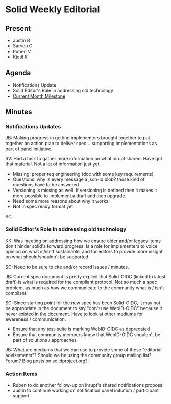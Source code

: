 # Solid Weekly Editorial

## Present

- Justin B
- Sarven C
- Ruben V
- Kjetil K

## Agenda

- Notifications Update
- Solid Editor's Role in addressing old technology
- [Current Month Milestone](https://github.com/solid/specification/milestone/4)

## Minutes
        
### Notifications Updates

JB: Making progress in getting implementers brought together to put together an action plan to deliver spec + supporting implementations as part of panel initiative.

RV: Had a task to gather more information on what inrupt shared. Have got that material. Not a lot of information just yet.
- Missing: proper req engineering (doc with some key requirements)
- Questions: why is every message a json-ld blob? those kind of questions have to be answered
- Versioning is missing as well. If versioning is defined then it makes it more possible to implement a draft and then upgrade.
- Need some more reasons about why it works.
- Not in spec ready format yet

SC: 

### Solid Editor's Role in addressing old technology

KK: Was meeting on addressing how we ensure older and/or legacy items don't hinder solid's forward progress. Is a role for implementers to voice opinion on what is/isn't sustainable, and for editors to provide more insight on what should/shouldn't be supported.

SC: Need to be sure to cite and/or record issues / minutes. 

JB: Current spec document is pretty explicit that Solid-OIDC (linked to latest draft) is what is required for the compliant protocol. Not so much a spec problem, as much as how we communicate to the community what is / isn't compliant.

SC: Since starting point for the new spec has been Solid-OIDC, it may not be appropriate in the document to say "don't use WebID-OIDC" because it never existed in the document. Have to look at other mediums for awareness / communication. 
- Ensure that any test-suite is marking WebID-OIDC as deprecated 
- Ensure that community members know that WebID-OIDC shouldn't be part of solutions / approaches

JB: What are mediums that we can use to provide some of these "editorial advisements"? Should we be using the community group mailing list? Forum? Blog posts on solidproject.org?

### Action Items

- Ruben to do another follow-up on Inrupt's shared notifications proposal
- Justin to continue working on notification panel initiation / participant support
